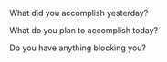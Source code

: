 What did you accomplish yesterday?

What do you plan to accomplish today?

Do you have anything blocking you?
